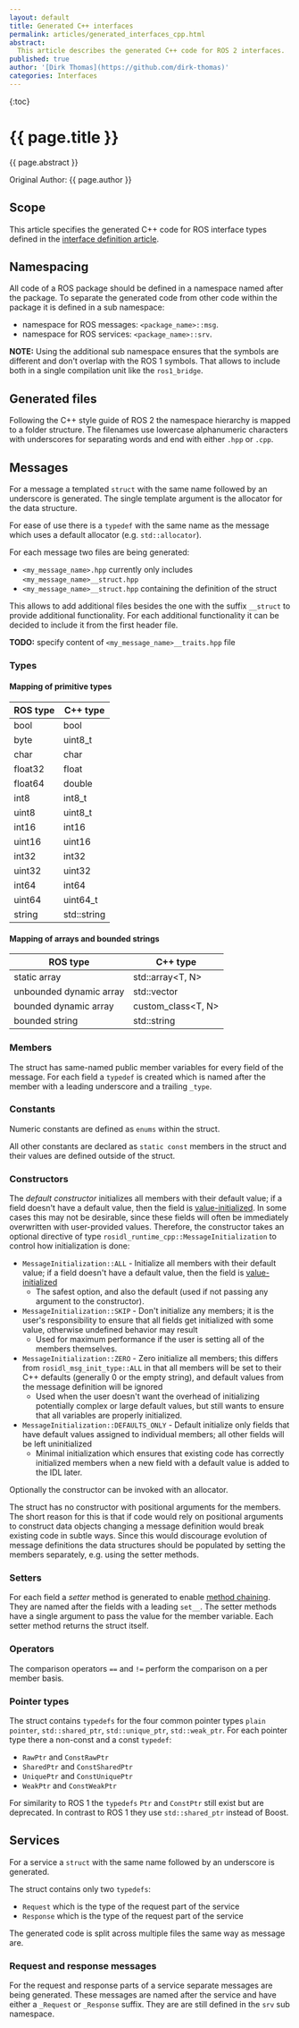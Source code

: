 ```yaml
---
layout: default
title: Generated C++ interfaces
permalink: articles/generated_interfaces_cpp.html
abstract:
  This article describes the generated C++ code for ROS 2 interfaces.
published: true
author: '[Dirk Thomas](https://github.com/dirk-thomas)'
categories: Interfaces
---
```


{:toc}

# {{ page.title }}

<div class="abstract" markdown="1">
{{ page.abstract }}
</div>

Original Author: {{ page.author }}

## Scope

This article specifies the generated C++ code for ROS interface types defined in the [interface definition article](interface_definition.html).

## Namespacing

All code of a ROS package should be defined in a namespace named after the package.
To separate the generated code from other code within the package it is defined in a sub namespace:

- namespace for ROS messages: `<package_name>::msg`.
- namespace for ROS services: `<package_name>::srv`.

<div class="alert alert-info" markdown="1">
  <b>NOTE:</b> Using the additional sub namespace ensures that the symbols are different and don't overlap with the ROS 1 symbols.
  That allows to include both in a single compilation unit like the <code>ros1_bridge</code>.
</div>

## Generated files

Following the C++ style guide of ROS 2 the namespace hierarchy is mapped to a folder structure.
The filenames use lowercase alphanumeric characters with underscores for separating words and end with either `.hpp` or `.cpp`.

## Messages

For a message a templated `struct` with the same name followed by an underscore is generated.
The single template argument is the allocator for the data structure.

For ease of use there is a `typedef` with the same name as the message which uses a default allocator (e.g. `std::allocator`).

For each message two files are being generated:

- `<my_message_name>.hpp` currently only includes `<my_message_name>__struct.hpp`
- `<my_message_name>__struct.hpp` containing the definition of the struct

This allows to add additional files besides the one with the suffix `__struct` to provide additional functionality.
For each additional functionality it can be decided to include it from the first header file.

<div class="alert alert-warning" markdown="1">
  <b>TODO:</b> specify content of <code>&lt;my_message_name&gt;__traits.hpp</code> file
</div>

### Types

#### Mapping of primitive types

| ROS type | C++ type    |
| -------- | ----------- |
| bool     | bool        |
| byte     | uint8_t     |
| char     | char        |
| float32  | float       |
| float64  | double      |
| int8     | int8_t      |
| uint8    | uint8_t     |
| int16    | int16       |
| uint16   | uint16      |
| int32    | int32       |
| uint32   | uint32      |
| int64    | int64       |
| uint64   | uint64_t    |
| string   | std::string |

#### Mapping of arrays and bounded strings

| ROS type                | C++ type           |
| ----------------------- | ------------------ |
| static array            | std::array<T, N>   |
| unbounded dynamic array | std::vector<T>     |
| bounded dynamic array   | custom_class<T, N> |
| bounded string          | std::string        |

### Members

The struct has same-named public member variables for every field of the message.
For each field a `typedef` is created which is named after the member with a leading underscore and a trailing `_type`.

### Constants

Numeric constants are defined as `enums` within the struct.

All other constants are declared as `static const` members in the struct and their values are defined outside of the struct.

### Constructors

The *default constructor* initializes all members with their default value; if a field doesn't have a default value, then the field is [value-initialized](http://en.cppreference.com/w/cpp/language/value_initialization).
In some cases this may not be desirable, since these fields will often be immediately overwritten with user-provided values.
Therefore, the constructor takes an optional directive of type `rosidl_runtime_cpp::MessageInitialization` to control how initialization is done:

- `MessageInitialization::ALL` - Initialize all members with their default value; if a field doesn't have a default value, then the field is [value-initialized](http://en.cppreference.com/w/cpp/language/value_initialization)
  - The safest option, and also the default (used if not passing any argument to the constructor).
- `MessageInitialization::SKIP` - Don't initialize any members; it is the user's responsibility to ensure that all fields get initialized with some value, otherwise undefined behavior may result
  - Used for maximum performance if the user is setting all of the members themselves.
- `MessageInitialization::ZERO` - Zero initialize all members; this differs from `rosidl_msg_init_type::ALL` in that all members will be set to their C++ defaults (generally 0 or the empty string), and default values from the message definition will be ignored
  - Used when the user doesn't want the overhead of initializing potentially complex or large default values, but still wants to ensure that all variables are properly initialized.
- `MessageInitialization::DEFAULTS_ONLY` - Default initialize only fields that have default values assigned to individual members; all other fields will be left uninitialized
  - Minimal initialization which ensures that existing code has correctly initialized members when a new field with a default value is added to the IDL later.

Optionally the constructor can be invoked with an allocator.

The struct has no constructor with positional arguments for the members.
The short reason for this is that if code would rely on positional arguments to construct data objects changing a message definition would break existing code in subtle ways.
Since this would discourage evolution of message definitions the data structures should be populated by setting the members separately, e.g. using the setter methods.

### Setters

For each field a *setter* method is generated to enable [method chaining](https://isocpp.org/wiki/faq/ctors#named-parameter-idiom).
They are named after the fields with a leading `set__`.
The setter methods have a single argument to pass the value for the member variable.
Each setter method returns the struct itself.

### Operators

The comparison operators `==` and `!=` perform the comparison on a per member basis.

### Pointer types

The struct contains `typedefs` for the four common pointer types `plain pointer`, `std::shared_ptr`, `std::unique_ptr`, `std::weak_ptr`.
For each pointer type there a non-const and a const `typedef`:

- `RawPtr` and `ConstRawPtr`
- `SharedPtr` and `ConstSharedPtr`
- `UniquePtr` and `ConstUniquePtr`
- `WeakPtr` and `ConstWeakPtr`

For similarity to ROS 1 the `typedefs` `Ptr` and `ConstPtr` still exist but are deprecated.
In contrast to ROS 1 they use `std::shared_ptr` instead of Boost.

## Services

For a service a `struct` with the same name followed by an underscore is generated.

The struct contains only two `typedefs`:

- `Request` which is the type of the request part of the service
- `Response` which is the type of the request part of the service

The generated code is split across multiple files the same way as message are.

### Request and response messages

For the request and response parts of a service separate messages are being generated.
These messages are named after the service and have either a `_Request` or `_Response` suffix.
They are are still defined in the `srv` sub namespace.
